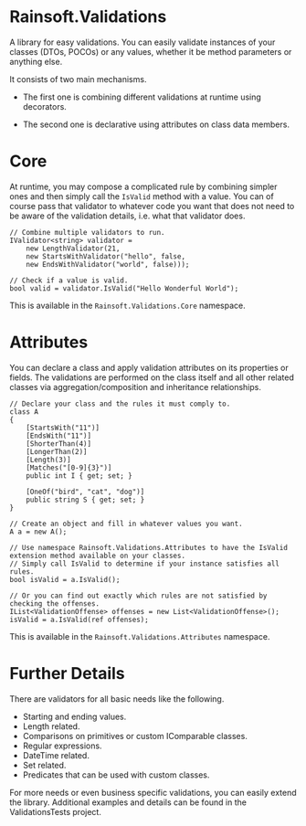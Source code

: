 # Rainsoft.Validations
A library for easy validations. You can easily validate instances of your classes (DTOs, POCOs) or any values, whether it be method parameters or anything else.

It consists of two main mechanisms.

* The first one is combining different validations at runtime using decorators.

* The second one is declarative using attributes on class data members.

# Core #
At runtime, you may compose a complicated rule by combining simpler ones and then simply call the `IsValid` method with a value. You can of course pass that validator to whatever code you want that does not need to be aware of the validation details, i.e. what that validator does.

```
// Combine multiple validators to run.
IValidator<string> validator =
    new LengthValidator(21,
    new StartsWithValidator("hello", false,
    new EndsWithValidator("world", false)));

// Check if a value is valid.
bool valid = validator.IsValid("Hello Wonderful World");
```
This is available in the `Rainsoft.Validations.Core` namespace.

# Attributes #
You can declare a class and apply validation attributes on its properties or fields. The validations are performed on the class itself and all other related classes via aggregation/composition and inheritance relationships.

```
// Declare your class and the rules it must comply to.
class A
{
	[StartsWith("11")]
	[EndsWith("11")]
	[ShorterThan(4)]
	[LongerThan(2)]
	[Length(3)]
	[Matches("[0-9]{3}")]
	public int I { get; set; }

	[OneOf("bird", "cat", "dog")]
	public string S { get; set; }
}

// Create an object and fill in whatever values you want.
A a = new A();

// Use namespace Rainsoft.Validations.Attributes to have the IsValid extension method available on your classes.
// Simply call IsValid to determine if your instance satisfies all rules.
bool isValid = a.IsValid();

// Or you can find out exactly which rules are not satisfied by checking the offenses.
IList<ValidationOffense> offenses = new List<ValidationOffense>();
isValid = a.IsValid(ref offenses);
```
This is available in the `Rainsoft.Validations.Attributes` namespace.

# Further Details #
There are validators for all basic needs like the following.
* Starting and ending values.
* Length related.
* Comparisons on primitives or custom IComparable classes.
* Regular expressions.
* DateTime related.
* Set related.
* Predicates that can be used with custom classes.

For more needs or even business specific validations, you can easily extend the library. Additional examples and details can be found in the ValidationsTests project.
